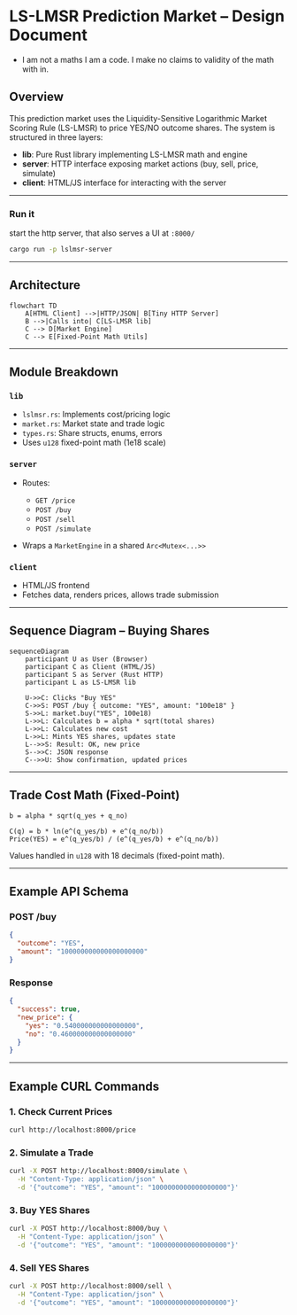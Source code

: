 # LS-LMSR Prediction Market – Design Document

* I am not a maths I am a code. I make no claims to validity of the math with in.

## Overview

This prediction market uses the Liquidity-Sensitive Logarithmic Market Scoring Rule (LS-LMSR) to price YES/NO outcome shares. The system is structured in three layers:

- **lib**: Pure Rust library implementing LS-LMSR math and engine
- **server**: HTTP interface exposing market actions (buy, sell, price, simulate)
- **client**: HTML/JS interface for interacting with the server

---

### Run it

start the http server, that also serves a UI at `:8000/`

```bash
cargo run -p lslmsr-server
```

---

## Architecture

```mermaid
flowchart TD
    A[HTML Client] -->|HTTP/JSON| B[Tiny HTTP Server]
    B -->|Calls into| C[LS-LMSR lib]
    C --> D[Market Engine]
    C --> E[Fixed-Point Math Utils]
```

---

## Module Breakdown

### `lib`

- `lslmsr.rs`: Implements cost/pricing logic
- `market.rs`: Market state and trade logic
- `types.rs`: Share structs, enums, errors
- Uses `u128` fixed-point math (1e18 scale)

### `server`

- Routes:
  - `GET /price`
  - `POST /buy`
  - `POST /sell`
  - `POST /simulate`

- Wraps a `MarketEngine` in a shared `Arc<Mutex<...>>`

### `client`

- HTML/JS frontend
- Fetches data, renders prices, allows trade submission

---

## Sequence Diagram – Buying Shares

```mermaid
sequenceDiagram
    participant U as User (Browser)
    participant C as Client (HTML/JS)
    participant S as Server (Rust HTTP)
    participant L as LS-LMSR lib

    U->>C: Clicks "Buy YES"
    C->>S: POST /buy { outcome: "YES", amount: "100e18" }
    S->>L: market.buy("YES", 100e18)
    L->>L: Calculates b = alpha * sqrt(total shares)
    L->>L: Calculates new cost
    L->>L: Mints YES shares, updates state
    L-->>S: Result: OK, new price
    S-->>C: JSON response
    C-->>U: Show confirmation, updated prices
```

---

## Trade Cost Math (Fixed-Point)

```text
b = alpha * sqrt(q_yes + q_no)

C(q) = b * ln(e^(q_yes/b) + e^(q_no/b))
Price(YES) = e^(q_yes/b) / (e^(q_yes/b) + e^(q_no/b))
```

Values handled in `u128` with 18 decimals (fixed-point math).

---

## Example API Schema

### POST /buy
```json
{
  "outcome": "YES",
  "amount": "100000000000000000000"
}
```

### Response
```json
{
  "success": true,
  "new_price": {
    "yes": "0.540000000000000000",
    "no": "0.460000000000000000"
  }
}
```

---

## Example CURL Commands

### 1. Check Current Prices
```bash
curl http://localhost:8000/price
```

### 2. Simulate a Trade
```bash
curl -X POST http://localhost:8000/simulate \
  -H "Content-Type: application/json" \
  -d '{"outcome": "YES", "amount": "1000000000000000000"}'
```

### 3. Buy YES Shares
```bash
curl -X POST http://localhost:8000/buy \
  -H "Content-Type: application/json" \
  -d '{"outcome": "YES", "amount": "1000000000000000000"}'
```

### 4. Sell YES Shares
```bash
curl -X POST http://localhost:8000/sell \
  -H "Content-Type: application/json" \
  -d '{"outcome": "YES", "amount": "1000000000000000000"}'
```
